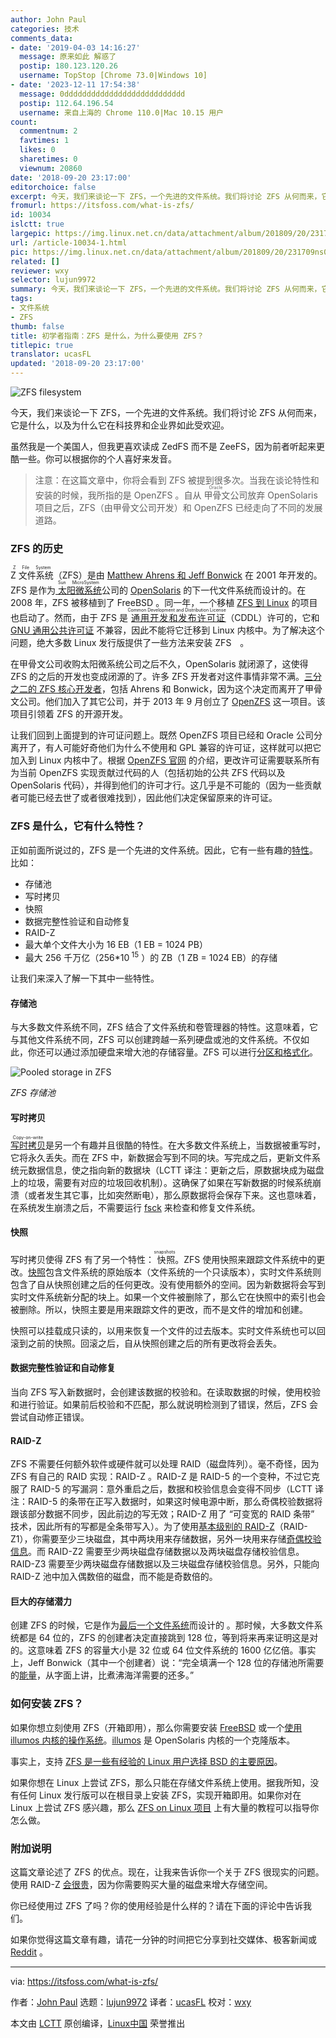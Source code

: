 ```yaml
---
author: John Paul
categories: 技术
comments_data:
- date: '2019-04-03 14:16:27'
  message: 原来如此 解惑了
  postip: 180.123.120.26
  username: TopStop [Chrome 73.0|Windows 10]
- date: '2023-12-11 17:54:38'
  message: 0ddddddddddddddddddddddddddd
  postip: 112.64.196.54
  username: 来自上海的 Chrome 110.0|Mac 10.15 用户
count:
  commentnum: 2
  favtimes: 1
  likes: 0
  sharetimes: 0
  viewnum: 20860
date: '2018-09-20 23:17:00'
editorchoice: false
excerpt: 今天，我们来谈论一下 ZFS，一个先进的文件系统。我们将讨论 ZFS 从何而来，它是什么，以及为什么它在科技界和企业界如此受欢迎。
fromurl: https://itsfoss.com/what-is-zfs/
id: 10034
islctt: true
largepic: https://img.linux.net.cn/data/attachment/album/201809/20/231709ns0cc5l3pii2i3ph.png
url: /article-10034-1.html
pic: https://img.linux.net.cn/data/attachment/album/201809/20/231709ns0cc5l3pii2i3ph.png.thumb.jpg
related: []
reviewer: wxy
selector: lujun9972
summary: 今天，我们来谈论一下 ZFS，一个先进的文件系统。我们将讨论 ZFS 从何而来，它是什么，以及为什么它在科技界和企业界如此受欢迎。
tags:
- 文件系统
- ZFS
thumb: false
title: 初学者指南：ZFS 是什么，为什么要使用 ZFS？
titlepic: true
translator: ucasFL
updated: '2018-09-20 23:17:00'
---
```


![ZFS filesystem](/data/attachment/album/201809/20/231709ns0cc5l3pii2i3ph.png)


今天，我们来谈论一下 ZFS，一个先进的文件系统。我们将讨论 ZFS 从何而来，它是什么，以及为什么它在科技界和企业界如此受欢迎。


虽然我是一个美国人，但我更喜欢读成 ZedFS 而不是 ZeeFS，因为前者听起来更酷一些。你可以根据你的个人喜好来发音。



> 
> 注意：在这篇文章中，你将会看到 ZFS 被提到很多次。当我在谈论特性和安装的时候，我所指的是 OpenZFS 。自从<ruby> 甲骨文 <rt>  Oracle </rt></ruby>公司放弃 OpenSolaris 项目之后，ZFS（由甲骨文公司开发）和 OpenZFS 已经走向了不同的发展道路。
> 
> 
> 


### ZFS 的历史


<ruby> Z 文件系统 <rt>  Z File System </rt></ruby>（ZFS）是由 [Matthew Ahrens 和 Jeff Bonwick](https://wiki.gentoo.org/wiki/ZFS) 在 2001 年开发的。ZFS 是作为[<ruby> 太阳微系统 <rt>  Sun MicroSystem </rt></ruby>](http://en.wikipedia.org/wiki/Sun_Microsystems) 公司的 [OpenSolaris](http://en.wikipedia.org/wiki/Opensolaris) 的下一代文件系统而设计的。在 2008 年，ZFS 被移植到了 FreeBSD 。同一年，一个移植 [ZFS 到 Linux](https://zfsonlinux.org/) 的项目也启动了。然而，由于 ZFS 是<ruby> <a href="https://en.wikipedia.org/wiki/Common_Development_and_Distribution_License">  通用开发和发布许可证 </a> <rt>  Common Development and Distribution License </rt></ruby>（CDDL）许可的，它和 [GNU 通用公共许可证](https://en.wikipedia.org/wiki/GNU_General_Public_License) 不兼容，因此不能将它迁移到 Linux 内核中。为了解决这个问题，绝大多数 Linux 发行版提供了一些方法来安装 ZFS　。


在甲骨文公司收购太阳微系统公司之后不久，OpenSolaris 就闭源了，这使得 ZFS 的之后的开发也变成闭源的了。许多 ZFS 开发者对这件事情非常不满。[三分之二的 ZFS 核心开发者](https://wiki.gentoo.org/wiki/ZFS)，包括 Ahrens 和 Bonwick，因为这个决定而离开了甲骨文公司。他们加入了其它公司，并于 2013 年 9 月创立了 [OpenZFS](http://www.open-zfs.org/wiki/Main_Page) 这一项目。该项目引领着 ZFS 的开源开发。


让我们回到上面提到的许可证问题上。既然 OpenZFS 项目已经和 Oracle 公司分离开了，有人可能好奇他们为什么不使用和 GPL 兼容的许可证，这样就可以把它加入到 Linux 内核中了。根据 [OpenZFS 官网](http://www.open-zfs.org/wiki/FAQ#Do_you_plan_to_release_OpenZFS_under_a_license_other_than_the_CDDL.3F) 的介绍，更改许可证需要联系所有为当前 OpenZFS 实现贡献过代码的人（包括初始的公共 ZFS 代码以及 OpenSolaris 代码），并得到他们的许可才行。这几乎是不可能的（因为一些贡献者可能已经去世了或者很难找到），因此他们决定保留原来的许可证。


### ZFS 是什么，它有什么特性？


正如前面所说过的，ZFS 是一个先进的文件系统。因此，它有一些有趣的[特性](https://wiki.archlinux.org/index.php/ZFS)。比如：


* 存储池
* 写时拷贝
* 快照
* 数据完整性验证和自动修复
* RAID-Z
* 最大单个文件大小为 16 EB（1 EB = 1024 PB）
* 最大 256 千万亿（256\*10<sup> 15</sup> ）的 ZB（1 ZB = 1024 EB）的存储


让我们来深入了解一下其中一些特性。


#### 存储池


与大多数文件系统不同，ZFS 结合了文件系统和卷管理器的特性。这意味着，它与其他文件系统不同，ZFS 可以创建跨越一系列硬盘或池的文件系统。不仅如此，你还可以通过添加硬盘来增大池的存储容量。ZFS 可以进行[分区和格式化](https://www.howtogeek.com/175159/an-introduction-to-the-z-file-system-zfs-for-linux/)。


![Pooled storage in ZFS](/data/attachment/album/201809/20/231710te5zjh04sahk0zep.png)


*ZFS 存储池*


#### 写时拷贝


<ruby> <a href="https://www.freebsd.org/doc/handbook/zfs-term.html">  写时拷贝 </a> <rt>  Copy-on-write </rt></ruby>是另一个有趣并且很酷的特性。在大多数文件系统上，当数据被重写时，它将永久丢失。而在 ZFS 中，新数据会写到不同的块。写完成之后，更新文件系统元数据信息，使之指向新的数据块（LCTT 译注：更新之后，原数据块成为磁盘上的垃圾，需要有对应的垃圾回收机制）。这确保了如果在写新数据的时候系统崩溃（或者发生其它事，比如突然断电），那么原数据将会保存下来。这也意味着，在系统发生崩溃之后，不需要运行 [fsck](https://en.wikipedia.org/wiki/Fsck) 来检查和修复文件系统。


#### 快照


写时拷贝使得 ZFS 有了另一个特性：<ruby> 快照 <rt>  snapshots </rt></ruby>。ZFS 使用快照来跟踪文件系统中的更改。[快照](https://www.freebsd.org/doc/handbook/zfs-term.html)包含文件系统的原始版本（文件系统的一个只读版本），实时文件系统则包含了自从快照创建之后的任何更改。没有使用额外的空间。因为新数据将会写到实时文件系统新分配的块上。如果一个文件被删除了，那么它在快照中的索引也会被删除。所以，快照主要是用来跟踪文件的更改，而不是文件的增加和创建。


快照可以挂载成只读的，以用来恢复一个文件的过去版本。实时文件系统也可以回滚到之前的快照。回滚之后，自从快照创建之后的所有更改将会丢失。


#### 数据完整性验证和自动修复


当向 ZFS 写入新数据时，会创建该数据的校验和。在读取数据的时候，使用校验和进行验证。如果前后校验和不匹配，那么就说明检测到了错误，然后，ZFS 会尝试自动修正错误。


#### RAID-Z


ZFS 不需要任何额外软件或硬件就可以处理 RAID（磁盘阵列）。毫不奇怪，因为 ZFS 有自己的 RAID 实现：RAID-Z 。RAID-Z 是 RAID-5 的一个变种，不过它克服了 RAID-5 的写漏洞：意外重启之后，数据和校验信息会变得不同步（LCTT 译注：RAID-5 的条带在正写入数据时，如果这时候电源中断，那么奇偶校验数据将跟该部分数据不同步，因此前边的写无效；RAID-Z 用了 “可变宽的 RAID 条带” 技术，因此所有的写都是全条带写入）。为了使用[基本级别的 RAID-Z](https://wiki.archlinux.org/index.php/ZFS/Virtual_disks#Creating_and_Destroying_Zpools)（RAID-Z1），你需要至少三块磁盘，其中两块用来存储数据，另外一块用来存储[奇偶校验信息](https://www.pcmag.com/encyclopedia/term/60364/raid-parity)。而 RAID-Z2 需要至少两块磁盘存储数据以及两块磁盘存储校验信息。RAID-Z3 需要至少两块磁盘存储数据以及三块磁盘存储校验信息。另外，只能向 RAID-Z 池中加入偶数倍的磁盘，而不能是奇数倍的。


#### 巨大的存储潜力


创建 ZFS 的时候，它是作为[最后一个文件系统](https://web.archive.org/web/20060428092023/http://www.sun.com/2004-0914/feature/)而设计的 。那时候，大多数文件系统都是 64 位的，ZFS 的创建者决定直接跳到 128 位，等到将来再来证明这是对的。这意味着 ZFS 的容量大小是 32 位或 64 位文件系统的 1600 亿亿倍。事实上，Jeff Bonwick（其中一个创建者）说：“完全填满一个 128 位的存储池所需要的[能量](https://blogs.oracle.com/bonwick/128-bit-storage:-are-you-high)，从字面上讲，比煮沸海洋需要的还多。”


### 如何安装 ZFS？


如果你想立刻使用 ZFS（开箱即用），那么你需要安装 [FreeBSD](https://www.freebsd.org/) 或一个[使用 illumos 内核的操作系统](https://wiki.illumos.org/display/illumos/Distributions)。[illumos](https://wiki.illumos.org/display/illumos/illumos+Home) 是 OpenSolaris 内核的一个克隆版本。


事实上，支持 [ZFS 是一些有经验的 Linux 用户选择 BSD 的主要原因](https://itsfoss.com/why-use-bsd/)。


如果你想在 Linux 上尝试 ZFS，那么只能在存储文件系统上使用。据我所知，没有任何 Linux 发行版可以在根目录上安装 ZFS，实现开箱即用。如果你对在 Linux 上尝试 ZFS 感兴趣，那么 [ZFS on Linux 项目](https://zfsonlinux.org/) 上有大量的教程可以指导你怎么做。


### 附加说明


这篇文章论述了 ZFS 的优点。现在，让我来告诉你一个关于 ZFS 很现实的问题。使用 RAID-Z [会很贵](http://louwrentius.com/the-hidden-cost-of-using-zfs-for-your-home-nas.html)，因为你需要购买大量的磁盘来增大存储空间。


你已经使用过 ZFS 了吗？你的使用经验是什么样的？请在下面的评论中告诉我们。


如果你觉得这篇文章有趣，请花一分钟的时间把它分享到社交媒体、极客新闻或 [Reddit](http://reddit.com/r/linuxusersgroup) 。




---


via: <https://itsfoss.com/what-is-zfs/>


作者：[John Paul](https://itsfoss.com/author/john/) 选题：[lujun9972](https://github.com/lujun9972) 译者：[ucasFL](https://github.com/ucasFL) 校对：[wxy](https://github.com/wxy)


本文由 [LCTT](https://github.com/LCTT/TranslateProject) 原创编译，[Linux中国](https://linux.cn/) 荣誉推出